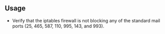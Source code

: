 ## Usage

-   Verify that the iptables firewall is not blocking any of the standard mail ports (25, 465, 587, 110, 995, 143, and 993).
